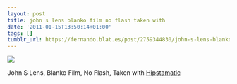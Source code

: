 ```yaml
---
layout: post
title: john s lens blanko film no flash taken with
date: '2011-01-15T13:50:14+01:00'
tags: []
tumblr_url: https://fernando.blat.es/post/2759344830/john-s-lens-blanko-film-no-flash-taken-with
---
```

 ![](/tumblr_files/tumblr_lf2ebneotC1qz4y16o1_1280.jpg)  

John S Lens, Blanko Film, No Flash, Taken with [Hipstamatic](http://hipstamaticapp.com)

